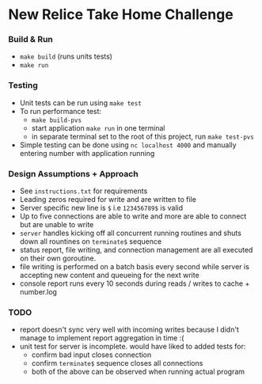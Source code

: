 # New Relice Take Home Challenge

### Build & Run
* `make build` (runs units tests)
* `make run`
  
### Testing
* Unit tests can be run using `make test`
* To run performance test:
  * `make build-pvs`
  * start application `make run` in one terminal
  * in separate terminal set to the root of this project, run `make test-pvs`
* Simple testing can be done using ```nc localhost 4000``` and manually entering number with application running
  
### Design Assumptions + Approach
* See `instructions.txt` for requirements
* Leading zeros required for write and are written to file
* Server specific new line is `$` i.e `123456789$` is valid
* Up to five connections are able to write and more are able to connect but are unable to write
* `server` handles kicking off all concurrent running routines and shuts down all rountines on `terminate$` sequence
* status report, file writing, and connection management are all executed on their own goroutine.
* file writing is performed on a batch basis every second while server is accepting new content and queueing for the next write
* console report runs every 10 seconds during reads / writes to cache + number.log 

### TODO
* report doesn't sync very well with incoming writes because I didn't manage to implement report aggregation in time :(
* unit test for server is incomplete. would have liked to added tests for: 
  * confirm bad input closes connection
  * confirm `terminate$` sequence closes all connections
  * both of the above can be observed when running actual program
